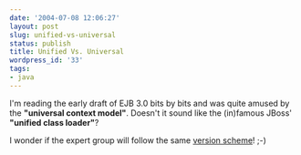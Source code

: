 ```yaml
---
date: '2004-07-08 12:06:27'
layout: post
slug: unified-vs-universal
status: publish
title: Unified Vs. Universal
wordpress_id: '33'
tags:
- java
---
```


I'm reading the early draft of EJB 3.0 bits by bits and was quite amused by the **"universal context model"**. Doesn't it sound like the (in)famous JBoss' **"unified class loader"**?  

I wonder if the expert group will follow the same [version scheme](http://jroller.com/page/cpurdy/20040406#ucl_take_two)! ;-)
